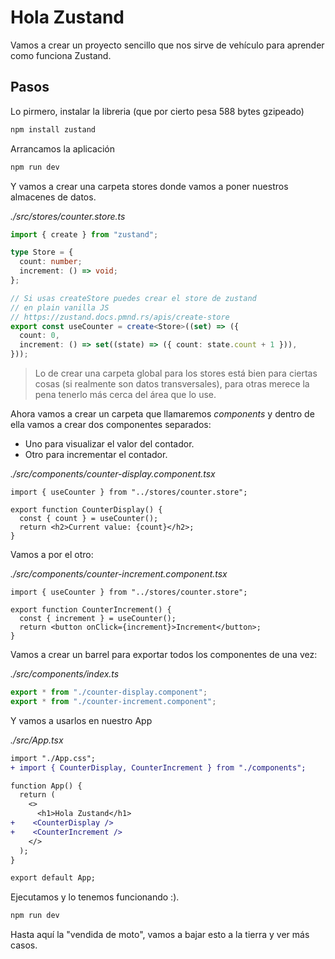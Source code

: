 # Hola Zustand

Vamos a crear un proyecto sencillo que nos sirve de vehículo para aprender como funciona Zustand.

## Pasos

Lo pirmero, instalar la libreria (que por cierto pesa 588 bytes gzipeado)

```bash
npm install zustand
```

Arrancamos la aplicación

```bash
npm run dev
```

Y vamos a crear una carpeta stores donde vamos a poner nuestros almacenes de datos.

_./src/stores/counter.store.ts_

```ts
import { create } from "zustand";

type Store = {
  count: number;
  increment: () => void;
};

// Si usas createStore puedes crear el store de zustand
// en plain vanilla JS
// https://zustand.docs.pmnd.rs/apis/create-store
export const useCounter = create<Store>((set) => ({
  count: 0,
  increment: () => set((state) => ({ count: state.count + 1 })),
}));
```

> Lo de crear una carpeta global para los stores está bien para ciertas cosas (si realmente son datos transversales), para otras merece la pena tenerlo más cerca del área que lo use.

Ahora vamos a crear un carpeta que llamaremos _components_ y dentro de ella vamos a crear dos componentes separados:

- Uno para visualizar el valor del contador.
- Otro para incrementar el contador.

_./src/components/counter-display.component.tsx_

```tsx
import { useCounter } from "../stores/counter.store";

export function CounterDisplay() {
  const { count } = useCounter();
  return <h2>Current value: {count}</h2>;
}
```

Vamos a por el otro:

_./src/components/counter-increment.component.tsx_

```tsx
import { useCounter } from "../stores/counter.store";

export function CounterIncrement() {
  const { increment } = useCounter();
  return <button onClick={increment}>Increment</button>;
}
```

Vamos a crear un barrel para exportar todos los componentes de una vez:

_./src/components/index.ts_

```ts
export * from "./counter-display.component";
export * from "./counter-increment.component";
```

Y vamos a usarlos en nuestro App

_./src/App.tsx_

```diff
import "./App.css";
+ import { CounterDisplay, CounterIncrement } from "./components";

function App() {
  return (
    <>
      <h1>Hola Zustand</h1>
+    <CounterDisplay />
+    <CounterIncrement />
    </>
  );
}

export default App;
```

Ejecutamos y lo tenemos funcionando :).

```bash
npm run dev
```

Hasta aquí la "vendida de moto", vamos a bajar esto a la tierra y ver más casos.
